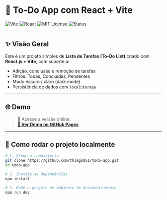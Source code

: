 # 📝 To-Do App com React + Vite

![Vite](https://img.shields.io/badge/Vite-4468F2?style=for-the-badge&logo=vite&logoColor=white)
![React](https://img.shields.io/badge/React-20232A?style=for-the-badge&logo=react&logoColor=61DAFB)
![MIT License](https://img.shields.io/badge/License-MIT-green.svg?style=for-the-badge)
![Status](https://img.shields.io/badge/status-em%20desenvolvimento-yellow?style=for-the-badge)

---

## ✨ Visão Geral

Este é um projeto simples de **Lista de Tarefas (To-Do List)** criado com **React.js + Vite**, com suporte a:

- Adição, conclusão e remoção de tarefas  
- Filtros: Todas, Concluídas, Pendentes  
- Modo escuro / claro (dark mode)  
- Persistência de dados com `localStorage`

---

## 🌐 Demo

> 🧪 Acesse a versão online:  
**[🔗 Ver Demo no GitHub Pages](https://thiago051.github.io/todo-app)**

---

## 🚀 Como rodar o projeto localmente

```bash
# 1. Clone o repositório
git clone https://github.com/thiago051/todo-app.git
cd todo-app

# 2. Instale as dependências
npm install

# 3. Rode o projeto em ambiente de desenvolvimento
npm run dev
